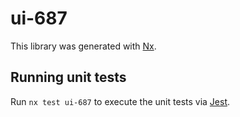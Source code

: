 # ui-687

This library was generated with [Nx](https://nx.dev).

## Running unit tests

Run `nx test ui-687` to execute the unit tests via [Jest](https://jestjs.io).
